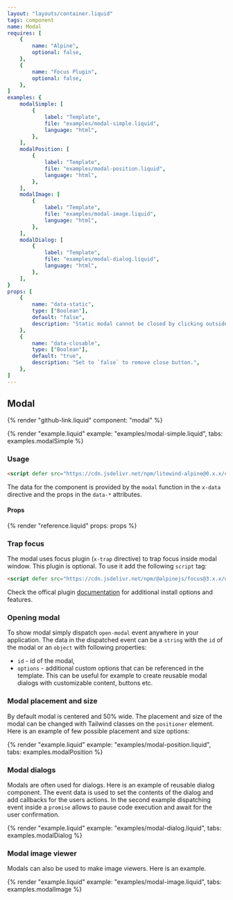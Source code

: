 ```yaml
---
layout: "layouts/container.liquid"
tags: component
name: Modal
requires: [
    {
        name: "Alpine",
        optional: false,
    },
    {
        name: "Focus Plugin",
        optional: false,
    },
]
examples: {
    modalSimple: [
        {
            label: "Template",
            file: "examples/modal-simple.liquid",
            language: "html",
        },
    ],
    modalPosition: [
        {
            label: "Template",
            file: "examples/modal-position.liquid",
            language: "html",
        },
    ],
    modalImage: [
        {
            label: "Template",
            file: "examples/modal-image.liquid",
            language: "html",
        },
    ],
    modalDialog: [
        {
            label: "Template",
            file: "examples/modal-dialog.liquid",
            language: "html",
        },
    ],
}
props: [
    {
        name: "data-static",
        type: ["Boolean"],
        default: "false",
        description: "Static modal cannot be closed by clicking outside of it.",
    },
    {
        name: "data-closable",
        type: ["Boolean"],
        default: "true",
        description: "Set to `false` to remove close button.",
    },
]
---
```

## Modal

{% render "github-link.liquid" component: "modal" %}

{% render "example.liquid" example: "examples/modal-simple.liquid", tabs: examples.modalSimple %}

### Usage

```html
<script defer src="https://cdn.jsdelivr.net/npm/litewind-alpine@0.x.x/components/modal/dist/cdn.min.js"></script>
```

The data for the component is provided by the `modal` function in the `x-data` directive and the props in the `data-*` attributes.

#### Props

{% render "reference.liquid" props: props %}

### Trap focus

The modal uses focus plugin (`x-trap` directive) to trap focus inside modal window. This plugin is optional. To use it add the following `script` tag:

```html
<script defer src="https://cdn.jsdelivr.net/npm/@alpinejs/focus@3.x.x/dist/cdn.min.js"></script>
```

Check the offical plugin [documentation](https://alpinejs.dev/plugins/focus) for additional install options and features.

### Opening modal

To show modal simply dispatch `open-modal` event anywhere in your application. The data in the dispatched event can be a `string` with the `id` of the modal or an `object` with following properties:

- `id` - id of the modal,
- `options` - additional custom options that can be referenced in the template. This can be useful for example to create reusable modal dialogs with customizable content, buttons etc.

### Modal placement and size

By default modal is centered and 50% wide. The placement and size of the modal can be changed with Tailwind classes on the `positioner` element. Here is an example of few possible placement and size options:

{% render "example.liquid" example: "examples/modal-position.liquid", tabs: examples.modalPosition %}

### Modal dialogs

Modals are often used for dialogs. Here is an example of reusable dialog component. The event data is used to set the contents of the dialog and add callbacks for the users actions. In the second example dispatching event inside a `promise` allows to pause code execution and await for the user confirmation.

{% render "example.liquid" example: "examples/modal-dialog.liquid", tabs: examples.modalDialog %}

### Modal image viewer

Modals can also be used to make image viewers. Here is an example.

{% render "example.liquid" example: "examples/modal-image.liquid", tabs: examples.modalImage %}
